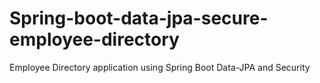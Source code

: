 # Spring-boot-data-jpa-secure-employee-directory
Employee Directory application using Spring Boot Data-JPA and Security
